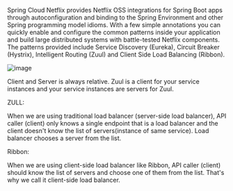 Spring Cloud Netflix provides Netflix OSS integrations for Spring Boot apps through autoconfiguration and binding to the Spring Environment and other Spring programming model idioms. With a few simple annotations you can quickly enable and configure the common patterns inside your application and build large distributed systems with battle-tested Netflix components. The patterns provided include Service Discovery (Eureka), Circuit Breaker (Hystrix), Intelligent Routing (Zuul) and Client Side Load Balancing (Ribbon).

![image](https://user-images.githubusercontent.com/30867202/158517074-ec778e56-20c7-48e2-959a-5ac9d254c3bb.png)


Client and Server is always relative. Zuul is a client for your service instances and your service instances are servers for Zuul.

ZULL:

When we are using traditional load balancer (server-side load balancer), API caller (client) only knows a single endpoint that is a load balancer and the client doesn't know the list of servers(instance of same service). Load balancer chooses a server from the list.

Ribbon:

When we are using client-side load balancer like Ribbon, API caller (client) should know the list of servers and choose one of them from the list. That's why we call it client-side load balancer.
